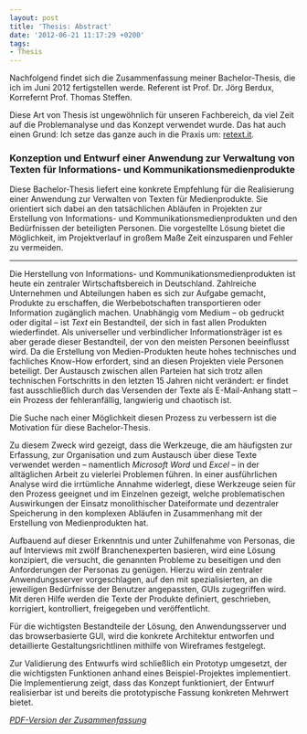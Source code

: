 ```yaml
---
layout: post
title: 'Thesis: Abstract'
date: '2012-06-21 11:17:29 +0200'
tags:
- Thesis
---
```

<p>Nachfolgend findet sich die Zusammenfassung meiner Bachelor-Thesis, die ich im Juni 2012 fertigstellen werde. Referent ist Prof. Dr. Jörg Berdux, Korrefernt Prof. Thomas Steffen.</p>
<p>Diese Art von Thesis ist ungewöhnlich für unseren Fachbereich, da viel Zeit auf die Problemanalyse und das Konzept verwendet wurde. Das hat auch einen Grund: Ich setze das ganze auch in die Praxis um: <a href="http://retext.it/">retext.it</a>.</p>
<h3>Konzeption und Entwurf einer Anwendung zur Verwaltung von Texten für Informations- und Kommunikationsmedienprodukte</h3>
<p>Diese Bachelor-Thesis liefert eine konkrete Empfehlung für die Realisierung einer Anwendung zur Verwalten von Texten für Medienprodukte. Sie orientiert sich dabei an den tatsächlichen Abläufen in Projekten zur Erstellung von Informations- und Kommunikationsmedienprodukten und den Bedürfnissen der beteiligten Personen. Die vorgestellte Lösung bietet die Möglichkeit, im Projektverlauf in großem Maße Zeit einzusparen und Fehler zu vermeiden.</p>
<hr>
<p>Die Herstellung von Informations- und Kommunikationsmedienprodukten ist heute ein zentraler Wirtschaftsbereich in Deutschland. Zahlreiche Unternehmen und Abteilungen haben es sich zur Aufgabe gemacht, Produkte zu erschaffen, die Werbebotschaften transportieren oder Information zugänglich machen. Unabhängig vom Medium &ndash; ob gedruckt oder digital &ndash; ist <em>Text</em> ein Bestandteil, der sich in fast allen Produkten wiederfindet. Als universeller und verbindlicher Informationsträger ist es aber gerade dieser Bestandteil, der von den meisten Personen beeinflusst wird. Da die Erstellung von Medien-Produkten heute hohes technisches und fachliches Know-How erfordert, sind an diesen Projekten viele Personen beteiligt. Der Austausch zwischen allen Parteien hat sich trotz allen technischen Fortschritts in den letzten 15 Jahren nicht verändert: er findet fast ausschließlich durch das Versenden der Texte als E-Mail-Anhang statt &ndash; ein Prozess der fehleranfällig, langwierig und chaotisch ist. </p>
<p>Die Suche nach einer Möglichkeit diesen Prozess zu verbessern ist die Motivation für diese Bachelor-Thesis. </p>
<p>Zu diesem Zweck wird gezeigt, dass die Werkzeuge, die am häufigsten zur Erfassung, zur Organisation und zum Austausch über diese Texte verwendet werden &ndash; namentlich <em>Microsoft Word</em> und <em>Excel</em> &ndash; in der alltäglichen Arbeit zu vielerlei Problemen führen. In einer ausführlichen Analyse wird die irrtümliche Annahme widerlegt, diese Werkzeuge seien für den Prozess geeignet und im Einzelnen gezeigt, welche problematischen Auswirkungen der Einsatz monolithischer Dateiformate und dezentraler Speicherung in den komplexen Abläufen in Zusammenhang mit der Erstellung von Medienprodukten hat.</p>
<p>Aufbauend auf dieser Erkenntnis und unter Zuhilfenahme von Personas, die auf Interviews mit zwölf Branchenexperten basieren, wird eine Lösung konzipiert, die versucht, die genannten Probleme zu beseitigen und den Anforderungen der Personas zu genügen. Hierzu wird ein zentraler Anwendungsserver vorgeschlagen, auf den mit spezialisierten, an die jeweiligen Bedürfnisse der Benutzer angepassten, GUIs zugegriffen wird. Mit deren Hilfe werden die Texte der Produkte definiert, geschrieben, korrigiert, kontrolliert, freigegeben und veröffentlicht.</p>
<p>Für die wichtigsten Bestandteile der Lösung, den Anwendungsserver und das browserbasierte GUI, wird die konkrete Architektur entworfen und detaillierte Gestaltungsrichtlinen mithilfe von Wireframes festgelegt.</p>
<p>Zur Validierung des Entwurfs wird schließlich ein Prototyp umgesetzt, der die wichtigsten Funktionen anhand eines Beispiel-Projektes implementiert. Die Implementierung zeigt, dass das Konzept funktioniert, der Entwurf realisierbar ist und bereits die prototypische Fassung konkreten Mehrwert bietet.</p>
<p><em><a href="/uploads/2012/06/Zusammenfassung.pdf">PDF-Version der Zusammenfassung</a></em></p>
